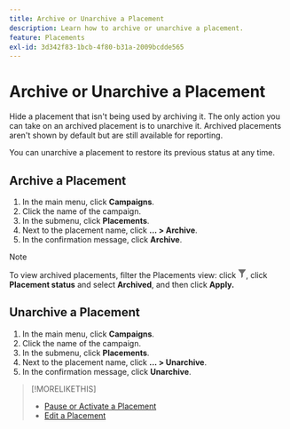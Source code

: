 ```yaml
---
title: Archive or Unarchive a Placement
description: Learn how to archive or unarchive a placement.
feature: Placements
exl-id: 3d342f83-1bcb-4f80-b31a-2009bcdde565
---
```

# Archive or Unarchive a Placement

<!-- Some placements don't have this option. Clarify which placement types aren't eligible -- is it PG placements, or all placements using private inventory? And anything else?  -->

Hide a placement that isn't being used by archiving it. The only action you can take on an archived placement is to unarchive it. Archived placements aren't shown by default but are still available for reporting.

You can unarchive a placement to restore its previous status at any time.

## Archive a Placement

1. In the main menu, click **Campaigns**.
1. Click the name of the campaign.
1. In the submenu, click **Placements**.
1. Next to the placement name, click  **... > Archive**.
1. In the confirmation message, click **Archive**.

>[!NOTE]
>
>To view archived placements, filter the Placements view: click ![Filter button](/help/dsp/assets/filter.png), click **Placement status** and select **Archived**, and then click **Apply.**

## Unarchive a Placement

1. In the main menu, click **Campaigns**.
1. Click the name of the campaign.
1. In the submenu, click **Placements**.
1. Next to the placement name, click  **... > Unarchive**.
1. In the confirmation message, click **Unarchive**.

>[!MORELIKETHIS]
>
>* [Pause or Activate a Placement](placement-pause-activate.md)
>* [Edit a Placement](placement-edit.md)
